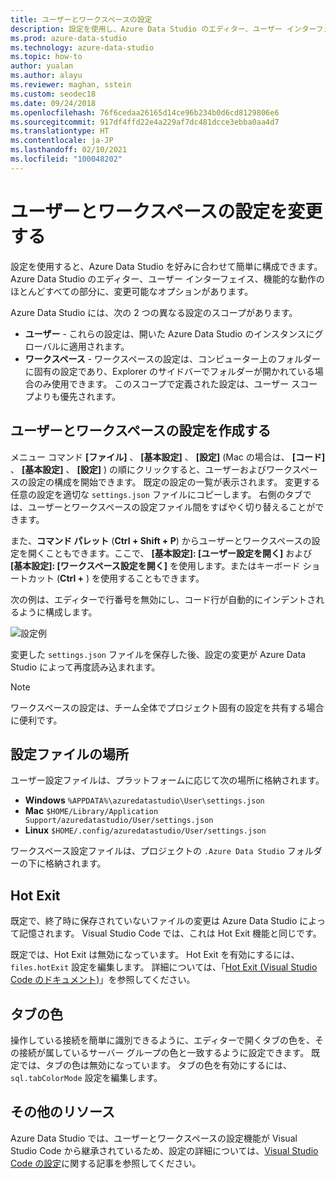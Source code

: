 ```yaml
---
title: ユーザーとワークスペースの設定
description: 設定を使用し、Azure Data Studio のエディター、ユーザー インターフェイス、機能動作を自分の好みに合わせてカスタマイズする方法について説明します。
ms.prod: azure-data-studio
ms.technology: azure-data-studio
ms.topic: how-to
author: yualan
ms.author: alayu
ms.reviewer: maghan, sstein
ms.custom: seodec18
ms.date: 09/24/2018
ms.openlocfilehash: 76f6cedaa26165d14ce96b234b0d6cd8129806e6
ms.sourcegitcommit: 917df4ffd22e4a229af7dc481dcce3ebba0aa4d7
ms.translationtype: HT
ms.contentlocale: ja-JP
ms.lasthandoff: 02/10/2021
ms.locfileid: "100048202"
---
```

# <a name="modify-user-and-workspace-settings"></a>ユーザーとワークスペースの設定を変更する

設定を使用すると、Azure Data Studio を好みに合わせて簡単に構成できます。 Azure Data Studio のエディター、ユーザー インターフェイス、機能的な動作のほとんどすべての部分に、変更可能なオプションがあります。

Azure Data Studio には、次の 2 つの異なる設定のスコープがあります。

* **ユーザー** - これらの設定は、開いた Azure Data Studio のインスタンスにグローバルに適用されます。
* **ワークスペース** - ワークスペースの設定は、コンピューター上のフォルダーに固有の設定であり、Explorer のサイドバーでフォルダーが開かれている場合のみ使用できます。 このスコープで定義された設定は、ユーザー スコープよりも優先されます。

## <a name="creating-user-and-workspace-settings"></a>ユーザーとワークスペースの設定を作成する

メニュー コマンド **[ファイル]** 、 **[基本設定]** 、 **[設定]** (Mac の場合は、 **[コード]** 、 **[基本設定]** 、 **[設定]** ) の順にクリックすると、ユーザーおよびワークスペースの設定の構成を開始できます。 既定の設定の一覧が表示されます。 変更する任意の設定を適切な `settings.json` ファイルにコピーします。 右側のタブでは、ユーザーとワークスペースの設定ファイル間をすばやく切り替えることができます。

また、**コマンド パレット** (**Ctrl + Shift + P**) からユーザーとワークスペースの設定を開くこともできます。ここで、 **[基本設定]: [ユーザー設定を開く]** および **[基本設定]: [ワークスペース設定を開く]** を使用します。またはキーボード ショートカット (**Ctrl +** ) を使用することもできます。

次の例は、エディターで行番号を無効にし、コード行が自動的にインデントされるように構成します。

![設定例](media/settings/sample-settings.png)

変更した `settings.json` ファイルを保存した後、設定の変更が Azure Data Studio によって再度読み込まれます。

> [!NOTE]
> ワークスペースの設定は、チーム全体でプロジェクト固有の設定を共有する場合に便利です。

## <a name="settings-file-locations"></a>設定ファイルの場所

ユーザー設定ファイルは、プラットフォームに応じて次の場所に格納されます。

* **Windows** `%APPDATA%\azuredatastudio\User\settings.json`
* **Mac** `$HOME/Library/Application Support/azuredatastudio/User/settings.json`
* **Linux** `$HOME/.config/azuredatastudio/User/settings.json`

ワークスペース設定ファイルは、プロジェクトの `.Azure Data Studio` フォルダーの下に格納されます。

## <a name="hot-exit"></a>Hot Exit

既定で、終了時に保存されていないファイルの変更は Azure Data Studio によって記憶されます。 Visual Studio Code では、これは Hot Exit 機能と同じです。

既定では、Hot Exit は無効になっています。 Hot Exit を有効にするには、`files.hotExit` 設定を編集します。 詳細については、「[Hot Exit (Visual Studio Code のドキュメント)](https://code.visualstudio.com/docs/editor/codebasics#_hot-exit)」を参照してください。

## <a name="tab-color"></a>タブの色

操作している接続を簡単に識別できるように、エディターで開くタブの色を、その接続が属しているサーバー グループの色と一致するように設定できます。 既定では、タブの色は無効になっています。 タブの色を有効にするには、`sql.tabColorMode` 設定を編集します。

## <a name="additional-resources"></a>その他のリソース

Azure Data Studio では、ユーザーとワークスペースの設定機能が Visual Studio Code から継承されているため、設定の詳細については、[Visual Studio Code の設定](https://code.visualstudio.com/docs/getstarted/settings)に関する記事を参照してください。
